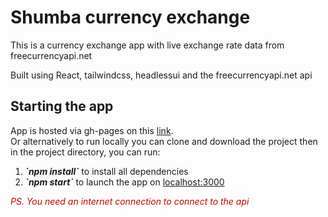 # Shumba currency exchange

This is a currency exchange app with live exchange rate data from freecurrencyapi.net

Built using React, tailwindcss, headlessui and the freecurrencyapi.net api

## Starting the app

App is hosted via gh-pages on this [link](https://stanmpakati.github.io/shumba-currency-exchange/). <br>
Or alternatively to run locally you can clone and download the project then in the project directory, you can run:

<ol>
<li><i style="font-weight: bold">`npm install`</i> to install all dependencies</li>
<li><i style="font-weight: bold">`npm start`</i> to launch the app on <u>localhost:3000</u></li>
</ol>

<i style="color: #CC0000">PS. You need an internet connection to connect to the api</i>
